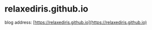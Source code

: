 # relaxediris.github.io

blog address: [https://relaxediris.github.io](https://relaxediris.github.io)
